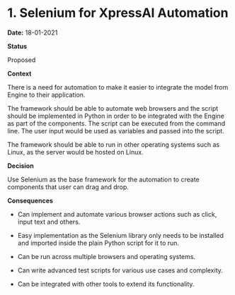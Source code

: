 # 1. Selenium for XpressAI Automation

**Date:** 18-01-2021

**Status**

Proposed

**Context**

There is a need for automation to make it easier to integrate the model from Engine to their application. 

The framework should be able to automate web browsers and the script should be implemented in Python in order to be integrated with the Engine as part of the components. The script can be executed from the command line. The user input would be used as variables and passed into the script. 

The framework should be able to run in other operating systems such as Linux, as the server would be hosted on Linux. 
 
**Decision**

Use Selenium as the base framework for the automation to create components that user can drag and drop. 

**Consequences**

* Can implement and automate various browser actions such as click, input text and others. 

* Easy implementation as the Selenium library only needs to be installed and imported inside the plain Python script for it to run. 

* Can be run across multiple browsers and operating systems.

* Can write advanced test scripts for various use cases and complexity. 

* Can be integrated with other tools to extend its functionality.

